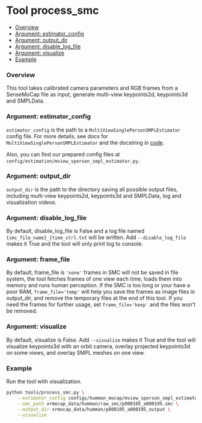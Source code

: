 # Tool process_smc

- [Overview](#overview)
- [Argument: estimator_config](#argument-estimator_config)
- [Argument: output_dir](#argument-output_dir)
- [Argument: disable_log_file](#argument-disable_log_file)
- [Argument: visualize](#argument-visualize)
- [Example](#example)

### Overview

This tool takes calibrated camera parameters and RGB frames from a SenseMoCap file as input, generate multi-view keypoints2d, keypoints3d and SMPLData.

### Argument: estimator_config

`estimator_config` is the path to a `MultiViewSinglePersonSMPLEstimator` config file. For more details, see docs for `MultiViewSinglePersonSMPLEstimator` and the docstring in [code](../../../xrmocap/estimation/mview_sperson_smpl_estimator.py).

Also, you can find our prepared config files at `config/estimation/mview_sperson_smpl_estimator.py`.

### Argument: output_dir

`output_dir` is the path to the directory saving all possible output files, including multi-view keypoints2d, keypoints3d and SMPLData, log and visualization videos.

### Argument: disable_log_file

By default, disable_log_file is False and a log file named `{smc_file_name}_{time_str}.txt` will be written. Add `--disable_log_file` makes it True and the tool will only print log to console.

### Argument: frame_file

By default, frame_file is `'none'` frames in SMC will not be saved in file system, the tool fetches frames of one view
each time, loads them into memory and runs human perception. If the SMC is too long or your have a poor RAM,
`frame_file='temp'` will help you save the frames as image files in output_dir, and remove the temporary files at the
end of this tool. If you need the frames for further usage, set `frame_file='keep'` and the files won't be removed.

### Argument: visualize

By default, visualize is False. Add `--visualize` makes it True and the tool will visualize keypoints3d with an orbit camera, overlay projected keypoints3d on some views, and overlay SMPL meshes on one view.

### Example

Run the tool with visualization.

```bash
python tools/process_smc.py \
	--estimator_config configs/humman_mocap/mview_sperson_smpl_estimator.py \
	--smc_path xrmocap_data/humman/raw_smc/p000105_a000195.smc \
	--output_dir xrmocap_data/humman/p000105_a000195_output \
	--visualize
```
